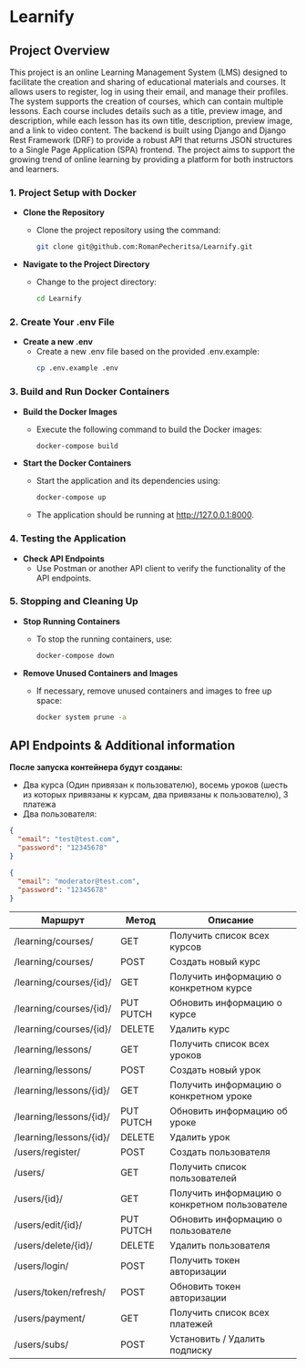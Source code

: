 # Learnify

## Project Overview

This project is an online Learning Management System (LMS) designed to facilitate the creation and sharing of educational materials and courses. It allows users to register, log in using their email, and manage their profiles. The system supports the creation of courses, which can contain multiple lessons. Each course includes details such as a title, preview image, and description, while each lesson has its own title, description, preview image, and a link to video content. The backend is built using Django and Django Rest Framework (DRF) to provide a robust API that returns JSON structures to a Single Page Application (SPA) frontend. The project aims to support the growing trend of online learning by providing a platform for both instructors and learners.

### 1. Project Setup with Docker

- **Clone the Repository**
  - Clone the project repository using the command:
    ```bash
    git clone git@github.com:RomanPecheritsa/Learnify.git
    ```

- **Navigate to the Project Directory**
  - Change to the project directory:
    ```bash
    cd Learnify
    ```
### 2. Create Your .env File

- **Create a new .env**
  - Create a new .env file based on the provided .env.example:
    ```bash
    cp .env.example .env
    ```

### 3. Build and Run Docker Containers

- **Build the Docker Images**
  - Execute the following command to build the Docker images:
    ```bash
    docker-compose build
    ```

- **Start the Docker Containers**
  - Start the application and its dependencies using:
    ```bash
    docker-compose up
    ```
  
  - The application should be running at http://127.0.0.1:8000.

### 4. Testing the Application

- **Check API Endpoints**
  - Use Postman or another API client to verify the functionality of the API endpoints.


### 5. Stopping and Cleaning Up

- **Stop Running Containers**
  - To stop the running containers, use:
    ```bash
    docker-compose down
    ```

- **Remove Unused Containers and Images**
  - If necessary, remove unused containers and images to free up space:
    ```bash
    docker system prune -a
    ```
    
## API Endpoints & Additional information
**После запуска контейнера будут созданы:**
- Два курса (Один привязан к пользователю), восемь уроков (шесть из которых привязаны к курсам, два привязаны к пользователю), 3 платежа
- Два пользователя:
```json
{
  "email": "test@test.com",
  "password": "12345678"
}
```
```json
{
  "email": "moderator@test.com",
  "password": "12345678"
}
```

| **Маршрут**             | **Метод** | **Описание**                                  |  
|-------------------------|-----------|-----------------------------------------------|  
| /learning/courses/      | GET       | Получить список всех курсов                   |  
| /learning/courses/      | POST      | Создать новый курс                            |  
| /learning/courses/{id}/ | GET       | Получить информацию о конкретном курсе        |  
| /learning/courses/{id}/ | PUT PUTCH | Обновить информацию о курсе                   |  
| /learning/courses/{id}/ | DELETE    | Удалить курс                                  |  
| /learning/lessons/      | GET       | Получить список всех уроков                   |  
| /learning/lessons/      | POST      | Создать новый урок                            |  
| /learning/lessons/{id}/ | GET       | Получить информацию о конкретном уроке        |  
| /learning/lessons/{id}/ | PUT PUTCH | Обновить информацию об уроке                  |  
| /learning/lessons/{id}/ | DELETE    | Удалить урок                                  |  
| /users/register/        | POST      | Создать пользователя                          |
| /users/                 | GET       | Получить список пользователей                 |
| /users/{id}/            | GET       | Получить информацию о конкретном пользователе |
| /users/edit/{id}/       | PUT PUTCH | Обновить информацию о пользователе            |
| /users/delete/{id}/     | DELETE    | Удалить пользователя                          |
| /users/login/           | POST      | Получить токен авторизации                    |
| /users/token/refresh/   | POST      | Обновить токен авторизации                    |
| /users/payment/         | GET       | Получить список всех платежей                 |
| /users/subs/            | POST      | Установить / Удалить подписку                 |
